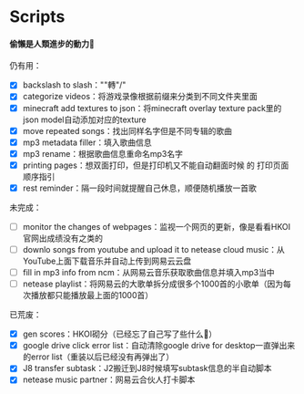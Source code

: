 # Scripts
#### 偷懶是人類進步的動力💩

仍有用：
- [x] backslash to slash："\"轉"/"
- [x] categorize videos：将游戏录像根据前缀来分类到不同文件夹里面
- [x] minecraft add textures to json：将minecraft overlay texture pack里的json model自动添加对应的texture
- [x] move repeated songs：找出同样名字但是不同专辑的歌曲
- [x] mp3 metadata filler：填入歌曲信息
- [x] mp3 rename：根据歌曲信息重命名mp3名字
- [x] printing pages：想双面打印，但是打印机又不能自动翻面时候 的 打印页面顺序指引
- [x] rest reminder：隔一段时间就提醒自己休息，顺便随机播放一首歌

未完成：
- [ ] monitor the changes of webpages：监视一个网页的更新，像是看看HKOI官网出成绩没有之类的
- [ ] downlo songs from youtube and upload it to netease cloud music：从YouTube上面下载音乐并自动上传到网易云云盘
- [ ] fill in mp3 info from ncm：从网易云音乐获取歌曲信息并填入mp3当中
- [ ] netease playlist：将网易云的大歌单拆分成很多个1000首的小歌单（因为每次播放都只能播放最上面的1000首）

已荒废：
- [x] gen scores：HKOI砌分（已经忘了自己写了些什么💩）
- [x] google drive click error list：自动清除google drive for desktop一直弹出来的error list（重装以后已经没有再弹出了）
- [x] J8 transfer subtask：J2搬迁到J8时候填写subtask信息的半自动脚本
- [x] netease music partner：网易云合伙人打卡脚本